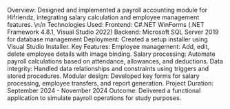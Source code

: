 Overview: Designed and implemented a payroll accounting module for Hifriendz, integrating salary calculation and employee management features. \n/n
Technologies Used:
Frontend: C#.NET WinForms (.NET Framework 4.8.1, Visual Studio 2022)
Backend: Microsoft SQL Server 2019 for database management
Deployment: Created a setup installer using Visual Studio Installer.
Key Features:
Employee management: Add, edit, delete employee details with image binding.
Salary processing: Automate payroll calculations based on attendance, allowances, and deductions.
Data integrity: Handled data relationships and constraints using triggers and stored procedures.
Modular design: Developed key forms for salary processing, employee transfers, and report generation.
Project Duration: September 2024 - November 2024
Outcome: Delivered a functional application to simulate payroll operations for study purposes.

